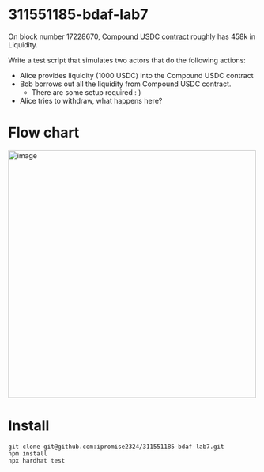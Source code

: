 # 311551185-bdaf-lab7

On block number 17228670, [Compound USDC contract](https://etherscan.io/address/0xc3d688B66703497DAA19211EEdff47f25384cdc3#readProxyContract) roughly has 458k in Liquidity.

Write a test script that simulates two actors that do the following actions:

- Alice provides liquidity (1000 USDC) into the Compound USDC contract
- Bob borrows out all the liquidity from Compound USDC contract.
  - There are some setup required : )
- Alice tries to withdraw, what happens here?

# Flow chart
<img width="501" alt="image" src="https://github.com/ipromise2324/311551185-bdaf-lab7/assets/87699256/a17e0d0d-c418-4e02-8f76-3055f40c6ee4">

# Install
```shell
git clone git@github.com:ipromise2324/311551185-bdaf-lab7.git
npm install
npx hardhat test
```
